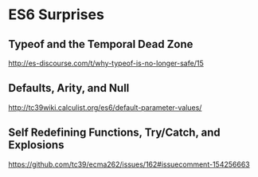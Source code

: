 # ES6 Surprises
## Typeof and the Temporal Dead Zone
http://es-discourse.com/t/why-typeof-is-no-longer-safe/15
## Defaults, Arity, and Null
http://tc39wiki.calculist.org/es6/default-parameter-values/
## Self Redefining Functions, Try/Catch, and Explosions
https://github.com/tc39/ecma262/issues/162#issuecomment-154256663
